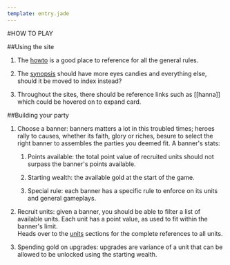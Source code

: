 ```yaml
---
template: entry.jade
---
```


#HOW TO PLAY

##Using the site

1.  The [howto](howto.html) is a good place to reference for all the
general rules.

2.  The [synopsis](synopsis.html) should have more eyes candies and
everything else, should it be moved to index instead?

3.  Throughout the sites, there should be reference links such as
[[hanna]] which could be hovered on to expand card.

##Building your party

1.  Choose a banner: banners matters a lot in this troubled times;
heroes rally to causes, whether its faith, glory or riches, besure to
select the right banner to assembles the parties you deemed fit.
A banner's stats:

    1.  Points available: the total point value of recruited units
    should not surpass the banner's points available.

    2.  Starting wealth: the available gold at the start of the game.

    3.  Special rule: each banner has a specific rule to enforce on its
    units and general gameplays.

2.  Recruit units: given a banner, you should be able to filter a
list of available units. Each unit has a point value, as used to fit
within the banner's limit. <br>
Heads over to the [units](units.html) sections for the complete references
to all units.

3.  Spending gold on upgrades: upgrades are variance of a unit that can
be allowed to be unlocked using the starting wealth.
